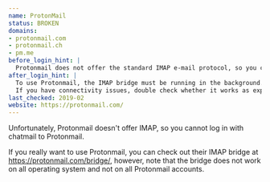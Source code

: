 ```yaml
---
name: ProtonMail
status: BROKEN
domains:
- protonmail.com
- protonmail.ch
- pm.me
before_login_hint: |
  Protonmail does not offer the standard IMAP e-mail protocol, so you cannot log in with to Protonmail.
after_login_hint: |
  To use Protonmail, the IMAP bridge must be running in the background.
  If you have connectivity issues, double check whether it works as expected.
last_checked: 2019-02
website: https://protonmail.com/
---
```


Unfortunately, Protonmail doesn't offer IMAP, so you cannot log in with chatmail to Protonmail.

If you really want to use Protonmail, you can check out their IMAP bridge at <https://protonmail.com/bridge/>, however, note that the bridge does not work on all operating system and not on all Protonmail accounts.
